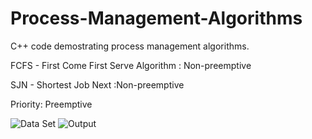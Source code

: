 # Process-Management-Algorithms

C++ code demostrating process management algorithms.

FCFS - First Come First Serve Algorithm : Non-preemptive

SJN - Shortest Job Next :Non-preemptive

Priority: Preemptive

![Data Set](relative/path/to/DataSet.png?raw=true "Data Set")
![Output](relative/path/to/output.png?raw=true "Output")
